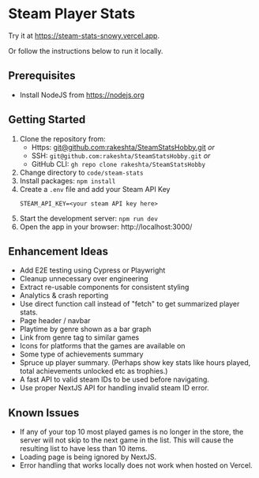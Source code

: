 # Steam Player Stats

Try it at https://steam-stats-snowy.vercel.app.

Or follow the instructions below to run it locally.

## Prerequisites

- Install NodeJS from https://nodejs.org

## Getting Started

1. Clone the repository from:
   - Https: [git@github.com:rakeshta/SteamStatsHobby.git](https://github.com/rakeshta/SteamStatsHobby.git) _or_
   - SSH: `git@github.com:rakeshta/SteamStatsHobby.git` _or_
   - GitHub CLI: `gh repo clone rakeshta/SteamStatsHobby`
2. Change directory to `code/steam-stats`
3. Install packages: `npm install`
4. Create a `.env` file and add your Steam API Key
   ```
   STEAM_API_KEY=<your steam API key here>
   ```
5. Start the development server: `npm run dev`
6. Open the app in your browser: http://localhost:3000/


## Enhancement Ideas

- Add E2E testing using Cypress or Playwright
- Cleanup unnecessary over engineering
- Extract re-usable components for consistent styling
- Analytics & crash reporting
- Use direct function call instead of "fetch" to get summarized player stats.
- Page header / navbar
- Playtime by genre shown as a bar graph
- Link from genre tag to similar games
- Icons for platforms that the games are available on
- Some type of achievements summary
- Spruce up player summary. (Perhaps show key stats like hours played, total achievements unlocked etc as trophies.)
- A fast API to valid steam IDs to be used before navigating.
- Use proper NextJS API for handling invalid steam ID error.

## Known Issues

- If any of your top 10 most played games is no longer in the store, the server will not skip to the next game in the
  list. This will cause the resulting list to have less than 10 items.
- Loading page is being ignored by NextJS.
- Error handling that works locally does not work when hosted on Vercel.
